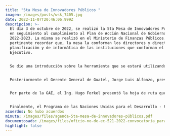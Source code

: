 ```yaml
---
title: "5ta Mesa de Innovadores Públicos "
imagen: /images/posts/wsk_7405.jpg
date: 2022-11-07T20:46:06.999Z
descripcion: >-
  El día 3 de octubre de 2022, se realizó la 5ta Mesa de Innovadores Públicos,
  en seguimiento al cumplimiento al Plan de Acción Nacional de Gobierno Abierto
  2022-2023. La misma se realizó en el Ministerio de Finanzas Públicos. Resulta
  pertinente recordar que, la mesa la conforman los directores y directoras de
  planificación y de informática de las instituciones que conforman el Organismo
  Ejecutivo.


  Se dio una introducción sobre la herramienta que se estará utilizando para una mayor estructura en el proceso de simplificación y finalidad de trámites, está herramienta se estará presentando en la 6ta mesa que se realizará el 8 de noviembre de 2022. 


  Posteriormente el Gerente General de Guatel, Jorge Luis Alfonzo, presentó avances y beneficios del uso de la nube para el Organismo Ejecutivo, con el objeto de informar sobre servicios de almacenamiento digital. 


  Por parte de la GAE, el Ing. Hugo Forkel presentó la hoja de ruta que enmarca Digital.


  Finalmente, el Programa de las Naciones Unidas para el Desarrollo - PNUD, presentó los resultados del Digital Readiness Assessment.
acuerdos: No hubo acuerdos
minuta: /images/files/agenda-5ta-mesa-de-innovadores-públicos.pdf
documentosads: /images/files/oficio-no-de-ec-521-2022-convocatoria_para_la_quinta_mesa_de_innovadores-signed.pdf
highlight: false
---
```

